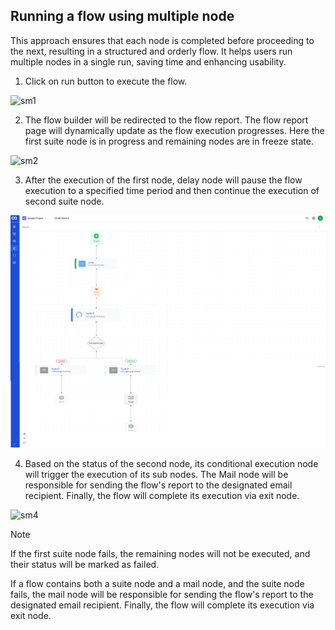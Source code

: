 ## Running a flow using multiple node

This approach ensures that each node is completed before proceeding to the next, resulting in a structured and orderly flow. It helps users run multiple nodes in a single run, saving time and enhancing usability.

1. Click on run button to execute the flow.

![sm1](\TestFlowImages\sm1.png)

2. The flow builder will be redirected to the flow report. The flow report page will dynamically update as the flow execution progresses. Here the first suite node is in progress and remaining nodes are in freeze state.

![sm2](\TestFlowImages\sm2.png)

3. After the execution of the first node, delay node will pause the flow execution to a specified time period and then continue the execution of second suite node.

![sm3](TestFlowImages\sm3.png)

4. Based on the status of the second node, its conditional execution node will trigger the execution of its sub nodes. The Mail node will be responsible for sending the flow's report to the designated email recipient. Finally, the flow will complete its execution via exit node.

![sm4](\TestFlowImages\sm4.png)

> [!Note]
> If the first suite node fails, the remaining nodes will not be executed, and their status will be marked as failed.

If a flow contains both a suite node and a mail node, and the suite node fails, the mail node will be responsible for sending the flow's report to the designated email recipient. Finally, the flow will complete its execution via exit node.